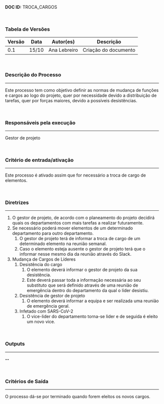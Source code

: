 **DOC ID:** TROCA_CARGOS

</br>

### **Tabela de Versões**

| Versão | Data | Autor(es) | Descrição |
|---|---|---|---|
| 0.1 | 15/10 | Ana Lebreiro | Criação do documento |

</br>

### **Descrição do Processo**

---

Este processo tem como objetivo definir as normas de mudança de funções e cargos ao logo do projeto, quer por necessidade devido a distribuição de tarefas, quer por forças maiores, devido a possíveis desistências.

</br>

### **Responsáveis pela execução**

---

Gestor de projeto

</br>

### **Critério de entrada/ativação**

---

Este processo é ativado assim que for necessário a troca de cargo de elementos.

</br>


### **Diretrizes**

---

1. O gestor de projeto, de acordo com o planeamento do projeto decidirá quais os departamentos com mais tarefas a realizar futuramente.
2. Se necessário poderá mover elementos de um determinado departamento para outro departamento.
   1. O gestor de projeto terá de informar a troca de cargo de um determinado elemento na reunião semanal.
   2. Caso o elemento esteja ausente o gestor de projeto terá que o informar nesse mesmo dia da reunião através do Slack.
3. Mudança de Cargos de Líderes
   1. Desistência do cargo
      1. O elemento deverá informar o gestor de projeto da sua desistência.
      2. Este deverá passar toda a informação necessária ao seu substituto que será definido através de uma reunião de emergência dentro do departamento da qual o líder desistiu.
   2. Desistência de gestor de projeto
      1. O elemento deverá informar a equipa e ser realizada uma reunião de emergência geral.
   3. Infetado com SARS-CoV-2
      1. O vice-lider do departamento torna-se lider e de seguida é eleito um novo vice.


</br>

### **Outputs**

---

**--**

</br>

### **Critérios de Saída**

---

O processo dá-se por terminado quando forem eleitos os novos cargos.
